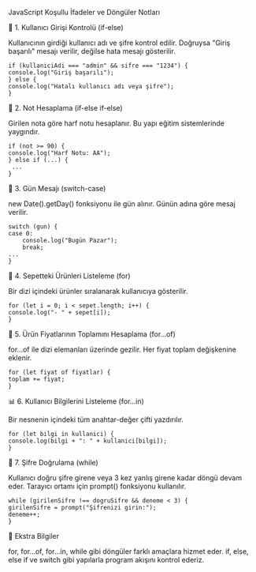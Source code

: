 JavaScript Koşullu İfadeler ve Döngüler Notları

🧾 1. Kullanıcı Girişi Kontrolü (if-else)

Kullanıcının girdiği kullanıcı adı ve şifre kontrol edilir.
Doğruysa "Giriş başarılı" mesajı verilir, değilse hata mesajı gösterilir.

    if (kullaniciAdi === "admin" && sifre === "1234") {
    console.log("Giriş başarılı");
    } else {
    console.log("Hatalı kullanıcı adı veya şifre");
    }

🧮 2. Not Hesaplama (if-else if-else)

Girilen nota göre harf notu hesaplanır.
Bu yapı eğitim sistemlerinde yaygındır.

    if (not >= 90) {
    console.log("Harf Notu: AA");
    } else if (...) {
     ...
    }

📆 3. Gün Mesajı (switch-case)

new Date().getDay() fonksiyonu ile gün alınır.
Günün adına göre mesaj verilir.

    switch (gun) {
    case 0:
        console.log("Bugün Pazar");
        break;
    ...
    }

🔁 4. Sepetteki Ürünleri Listeleme (for)

Bir dizi içindeki ürünler sıralanarak kullanıcıya gösterilir.

    for (let i = 0; i < sepet.length; i++) {
    console.log("- " + sepet[i]);
    }

💸 5. Ürün Fiyatlarının Toplamını Hesaplama (for...of)

for...of ile dizi elemanları üzerinde gezilir.
Her fiyat toplam değişkenine eklenir.

    for (let fiyat of fiyatlar) {
    toplam += fiyat;
    }

📊 6. Kullanıcı Bilgilerini Listeleme (for...in)

Bir nesnenin içindeki tüm anahtar-değer çifti yazdırılır.

    for (let bilgi in kullanici) {
    console.log(bilgi + ": " + kullanici[bilgi]);
    }

🔄 7. Şifre Doğrulama (while)

Kullanıcı doğru şifre girene veya 3 kez yanlış girene kadar döngü devam eder.
Tarayıcı ortamı için prompt() fonksiyonu kullanılır.

    while (girilenSifre !== dogruSifre && deneme < 3) {
    girilenSifre = prompt("Şifrenizi girin:");
    deneme++;
    }

🧠 Ekstra Bilgiler

for, for...of, for...in, while gibi döngüler farklı amaçlara hizmet eder.
if, else, else if ve switch gibi yapılarla program akışını kontrol ederiz.

